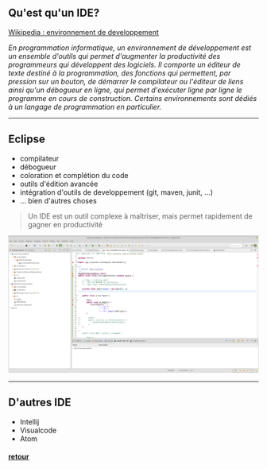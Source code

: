 ## Qu'est qu'un IDE?

[Wikipedia : environnement de developpement](https://fr.wikipedia.org/wiki/Environnement_de_d%C3%A9veloppement)

*En programmation informatique, un environnement de développement est un ensemble d'outils qui permet d'augmenter la productivité des programmeurs qui développent des logiciels. Il comporte un éditeur de texte destiné à la programmation, des fonctions qui permettent, par pression sur un bouton, de démarrer le compilateur ou l'éditeur de liens ainsi qu'un débogueur en ligne, qui permet d'exécuter ligne par ligne le programme en cours de construction. Certains environnements sont dédiés à un langage de programmation en particulier.*

---

## Eclipse

- compilateur
- débogueur
- coloration et complétion du code
- outils d'édition avancée
- intégration d'outils de developpement (git, maven, junit, ...)
- ... bien d'autres choses

> Un IDE est un outil complexe à maîtriser, mais permet rapidement de gagner en productivité

![capture eclipse](./eclipse.png)

---

## D'autres IDE

- Intellij
- Visualcode
- Atom

#### [retour](../../README.md)
